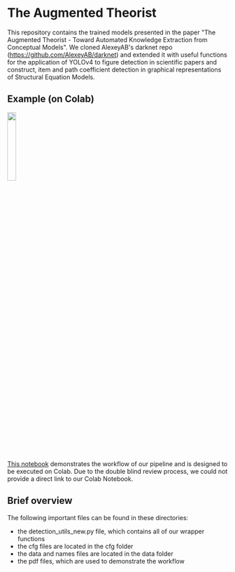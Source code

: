 # The Augmented Theorist

This repository contains the trained models presented in the paper "The Augmented Theorist - Toward Automated Knowledge Extraction from Conceptual Models". We cloned AlexeyAB's darknet repo (https://github.com/AlexeyAB/darknet) and extended it with useful functions for the application of YOLOv4 to figure detection in scientific papers and construct, item and path coefficient detection in graphical representations of Structural Equation Models. 

## Example (on Colab)


<img  src="https://miro.medium.com/max/397/1*L2u_koKpa1lcjvB8DEDHsg.jpeg"  alt=""  width="20%"  />

[This notebook](https://github.com/purplesweatshirt/icispaper/blob/main/example.ipynb) demonstrates the workflow of our pipeline and is designed to be executed on Colab. Due to the double blind review process, we could not provide a direct link to our Colab Notebook.



## Brief overview

The following important files can be found in these directories:
- the detection_utils_new.py file, which contains all of our wrapper functions
- the cfg files are located in the cfg folder
- the data and names files are located in the data folder
- the pdf files, which are used to demonstrate the workflow
